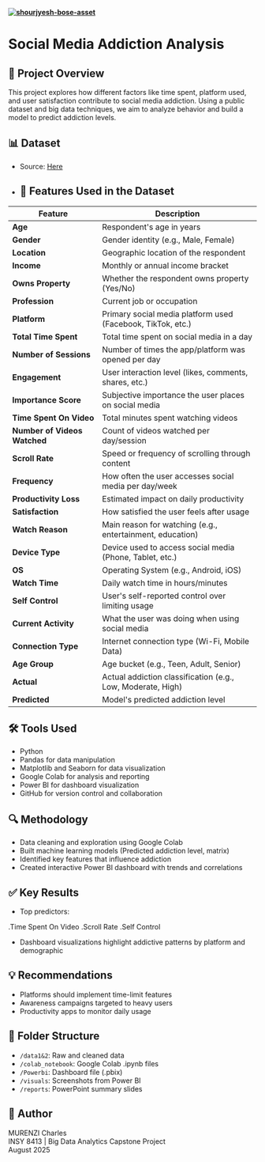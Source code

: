 **[![shourjyesh-bose-asset](https://github.com/user-attachments/assets/0a2139b8-1686-4bca-8f57-efd2257453d6)
]()**
# Social Media Addiction Analysis

## 📌 Project Overview
This project explores how different factors like time spent, platform used, and user satisfaction contribute to social media addiction. Using a public dataset and big data techniques, we aim to analyze behavior and build a model to predict addiction levels.

## 📊 Dataset
- Source: [Here](https://github.com/haneesha-thasni/Time-wasters-on-social-media-Analysis/blob/main/Time-Wasters%20on%20Social%20Media.csv)
- ## 🧬 Features Used in the Dataset

| Feature                      | Description                                                 |
| ---------------------------- | ----------------------------------------------------------- |
| **Age**                      | Respondent's age in years                                   |
| **Gender**                   | Gender identity (e.g., Male, Female)                        |
| **Location**                 | Geographic location of the respondent                       |
| **Income**                   | Monthly or annual income bracket                            |
| **Owns Property**            | Whether the respondent owns property (Yes/No)               |
| **Profession**               | Current job or occupation                                   |
| **Platform**                 | Primary social media platform used (Facebook, TikTok, etc.) |
| **Total Time Spent**         | Total time spent on social media in a day                   |
| **Number of Sessions**       | Number of times the app/platform was opened per day         |
| **Engagement**               | User interaction level (likes, comments, shares, etc.)      |
| **Importance Score**         | Subjective importance the user places on social media       |
| **Time Spent On Video**      | Total minutes spent watching videos                         |
| **Number of Videos Watched** | Count of videos watched per day/session                     |
| **Scroll Rate**              | Speed or frequency of scrolling through content             |
| **Frequency**                | How often the user accesses social media per day/week       |
| **Productivity Loss**        | Estimated impact on daily productivity                      |
| **Satisfaction**             | How satisfied the user feels after usage                    |
| **Watch Reason**             | Main reason for watching (e.g., entertainment, education)   |
| **Device Type**              | Device used to access social media (Phone, Tablet, etc.)    |
| **OS**                       | Operating System (e.g., Android, iOS)                       |
| **Watch Time**               | Daily watch time in hours/minutes                           |
| **Self Control**             | User's self-reported control over limiting usage            |
| **Current Activity**         | What the user was doing when using social media             |
| **Connection Type**          | Internet connection type (Wi-Fi, Mobile Data)               |
| **Age Group**                | Age bucket (e.g., Teen, Adult, Senior)                      |
| **Actual**                   | Actual addiction classification (e.g., Low, Moderate, High) |
| **Predicted**                | Model's predicted addiction level                           |

## 🛠️ Tools Used
-  Python
-  Pandas for data manipulation
-  Matplotlib and Seaborn for data visualization
-  Google Colab  for analysis and reporting
-  Power BI for dashboard visualization
-  GitHub for version control and collaboration

## 🔍 Methodology
- Data cleaning and exploration using Google Colab
- Built machine learning models (Predicted addiction level, matrix)
- Identified key features that influence addiction
- Created interactive Power BI dashboard with trends and correlations

## ✅ Key Results
- Top predictors:

.Time Spent On Video 
.Scroll Rate 
 .Self Control 
- Dashboard visualizations highlight addictive patterns by platform and demographic

## 💡 Recommendations
- Platforms should implement time-limit features
- Awareness campaigns targeted to heavy users
- Productivity apps to monitor daily usage

## 📁 Folder Structure
- `/data1&2`: Raw and cleaned data
- `/colab_notebook`: Google Colab .ipynb files
- `/Powerbi`: Dashboard file (.pbix)
- `/visuals`: Screenshots from Power BI
- `/reports`: PowerPoint summary slides

## 👤 Author
MURENZI Charles  
INSY 8413 | Big Data Analytics Capstone Project  
August 2025
